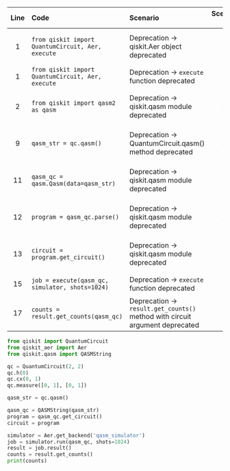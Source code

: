 | Line | Code | Scenario | Scenario Id | Reference | Artifact | Refactoring |
| :--: | :--- | :------- | :---------: | :-------: | :------- | :---------- |
| 1 | `from qiskit import QuantumCircuit, Aer, execute` | Deprecation -> qiskit.Aer object deprecated | 4 | bb13d578-c8e9-44dd-8431-861cea75d5de | Aer | `from qiskit_aer import Aer` |
| 1 | `from qiskit import QuantumCircuit, Aer, execute` | Deprecation -> `execute` function deprecated | * | Internal Knowledge | execute | |
| 2 | `from qiskit import qasm2 as qasm` | Deprecation -> qiskit.qasm module deprecated | 14 | 3c189cb9-1315-4402-b141-a88a25a253f2 | qiskit.qasm | `from qiskit.qasm import QASMString, QASMFile` |
| 9 | `qasm_str = qc.qasm()` | Deprecation -> QuantumCircuit.qasm() method deprecated | 16 | 3c189cb9-1315-4402-b141-a88a25a253f2 | QuantumCircuit.qasm() | `qasm2.dumps(qc)` |
| 11 | `qasm_qc = qasm.Qasm(data=qasm_str)` | Deprecation -> qiskit.qasm module deprecated | 14 | 3c189cb9-1315-4402-b141-a88a25a253f2 | qiskit.qasm | `qasm_qc = QASMString(qasm_str)` |
| 12 | `program = qasm_qc.parse()` | Deprecation -> qiskit.qasm module deprecated | 14 | 3c189cb9-1315-4402-b141-a88a25a253f2 | Qasm.parse() | `program = qasm_qc.get_circuit()` |
| 13 | `circuit = program.get_circuit()` | Deprecation -> qiskit.qasm module deprecated | 14 | 3c189cb9-1315-4402-b141-a88a25a253f2 | Program.get_circuit() | `circuit = program` |
| 15 | `job = execute(qasm_qc, simulator, shots=1024)` | Deprecation -> `execute` function deprecated | * | Internal Knowledge | execute | `job = simulator.run(qasm_qc, shots=1024)` |
| 17 | `counts = result.get_counts(qasm_qc)` | Deprecation -> `result.get_counts()` method with circuit argument deprecated | * | Internal Knowledge | get_counts(qasm_qc) | `counts = result.get_counts()` |


```python
from qiskit import QuantumCircuit
from qiskit_aer import Aer
from qiskit.qasm import QASMString

qc = QuantumCircuit(2, 2)
qc.h(0)
qc.cx(0, 1)
qc.measure([0, 1], [0, 1])

qasm_str = qc.qasm()

qasm_qc = QASMString(qasm_str)
program = qasm_qc.get_circuit()
circuit = program

simulator = Aer.get_backend('qasm_simulator')
job = simulator.run(qasm_qc, shots=1024)
result = job.result()
counts = result.get_counts()
print(counts)
```